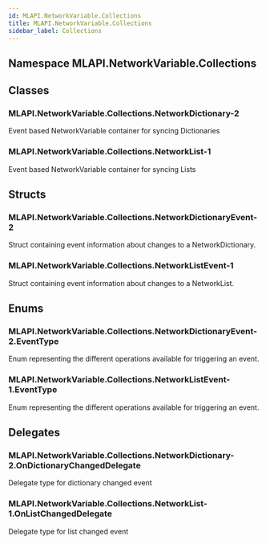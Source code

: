 ```yaml
---  
id: MLAPI.NetworkVariable.Collections  
title: MLAPI.NetworkVariable.Collections
sidebar_label: Collections
---
```


## Namespace MLAPI.NetworkVariable.Collections

<div class="markdown level0 summary">

</div>

<div class="markdown level0 conceptual">

</div>

<div class="markdown level0 remarks">

</div>

## Classes

### MLAPI.NetworkVariable.Collections.NetworkDictionary-2

<div class="section">

Event based NetworkVariable container for syncing Dictionaries

</div>

### MLAPI.NetworkVariable.Collections.NetworkList-1

<div class="section">

Event based NetworkVariable container for syncing Lists

</div>

## Structs

### MLAPI.NetworkVariable.Collections.NetworkDictionaryEvent-2

<div class="section">

Struct containing event information about changes to a
NetworkDictionary.

</div>

### MLAPI.NetworkVariable.Collections.NetworkListEvent-1

<div class="section">

Struct containing event information about changes to a NetworkList.

</div>

## Enums

### MLAPI.NetworkVariable.Collections.NetworkDictionaryEvent-2.EventType

<div class="section">

Enum representing the different operations available for triggering an
event.

</div>

### MLAPI.NetworkVariable.Collections.NetworkListEvent-1.EventType

<div class="section">

Enum representing the different operations available for triggering an
event.

</div>

## Delegates

### MLAPI.NetworkVariable.Collections.NetworkDictionary-2.OnDictionaryChangedDelegate

<div class="section">

Delegate type for dictionary changed event

</div>

### MLAPI.NetworkVariable.Collections.NetworkList-1.OnListChangedDelegate

<div class="section">

Delegate type for list changed event

</div>
